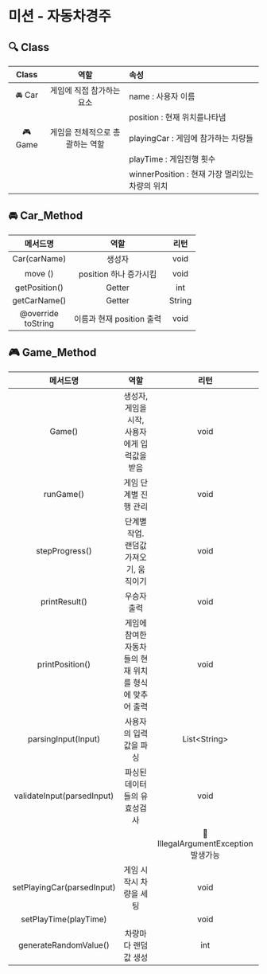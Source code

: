 # 미션 - 자동차경주

## 🔍 Class

|  Class  |        역할         | 속성                                 |
|:-------:|:-----------------:|:-----------------------------------|
| 🚘 Car  |  게임에 직접 참가하는 요소   | name : 사용자 이름                      |
|         |                   | position : 현재 위치를나타냄               |
| 🎮 Game | 게임을 전체적으로 총괄하는 역할 | playingCar : 게임에 참가하는 차량들          |
|         |                   | playTime : 게임진행 횟수                 |
|         |                   | winnerPosition : 현재 가장 멀리있는 차량의 위치 |

## 🚘 Car_Method

|          메서드명          |         역할         |   리턴   |
|:----------------------:|:------------------:|:------:|
|      Car(carName)      |        생성자         |  void  |
|        move ()         |  position 하나 증가시킴  |  void  |
|     getPosition()      |       Getter       |  int   |
|      getCarName()      |       Getter       | String |
| @override<br/>toString | 이름과 현재 position 출력 |  void  |

## 🎮 Game_Method

|            메서드명            |               역할                |                리턴                |
|:--------------------------:|:-------------------------------:|:--------------------------------:|
|           Game()           |   생성자, 게임을 시작, 사용자에게 입력값을 받음    |               void               |
|         runGame()          |          게임 단계별 진행 관리           |               void               |
|       stepProgress()       |     단계별 작업. 랜덤값 가져오기, 움직이기      |               void               |
|       printResult()        |             우승자 출력              |               void               |
|      printPosition()       | 게임에 참여한 자동차들의 현재 위치를 형식에 맞추어 출력 |               void               |
|    parsingInput(Input)     |          사용자의 입력값을 파싱           |          List\<String\>          |
| validateInput(parsedInput) |         파싱된 데이터들의 유효성검사         |               void               |
|                            |                                 | 🚨 IllegalArgumentException 발생가능 |
| setPlayingCar(parsedInput) |          게임 시작시 차량을 세팅          |               void               |
|   setPlayTime(playTime)    |                                 |               void               |
|   generateRandomValue()    |           차량마다 랜덤값 생성           |               int                |


